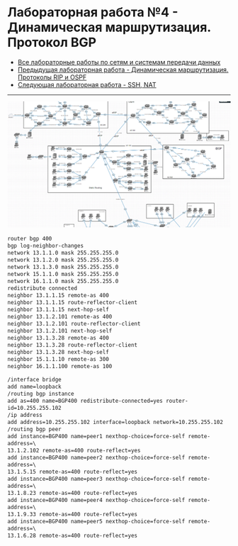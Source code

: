 # Лабораторная работа №4  - Динамическая маршрутизация. Протокол BGP

* [Все лабораторные работы по сетям и системам передачи данных](./README.md)
* [Предыдущая лабораторная работа - Динамическая маршрутизация. Протоколы RIP и OSPF](./RIP,%20OSPF.md)
* [Следующая лабораторная работа - SSH, NAT](./SSH,%20NAT.md)

---

![](./image/nets5.png)

```
router bgp 400
bgp log-neighbor-changes
network 13.1.1.0 mask 255.255.255.0
network 13.1.2.0 mask 255.255.255.0
network 13.1.3.0 mask 255.255.255.0
network 15.1.1.0 mask 255.255.255.0
network 16.1.1.0 mask 255.255.255.0
redistribute connected
neighbor 13.1.1.15 remote-as 400
neighbor 13.1.1.15 route-reflector-client
neighbor 13.1.1.15 next-hop-self
neighbor 13.1.2.101 remote-as 400
neighbor 13.1.2.101 route-reflector-client
neighbor 13.1.2.101 next-hop-self
neighbor 13.1.3.28 remote-as 400
neighbor 13.1.3.28 route-reflector-client
neighbor 13.1.3.28 next-hop-self
neighbor 15.1.1.10 remote-as 300
neighbor 16.1.1.100 remote-as 100
```

```
/interface bridge
add name=loopback
/routing bgp instance
add as=400 name=BGP400 redistribute-connected=yes router-id=10.255.255.102
/ip address
add address=10.255.255.102 interface=loopback network=10.255.255.102
/routing bgp peer
add instance=BGP400 name=peer1 nexthop-choice=force-self remote-address=\
13.1.2.102 remote-as=400 route-reflect=yes
add instance=BGP400 name=peer2 nexthop-choice=force-self remote-address=\
13.1.5.15 remote-as=400 route-reflect=yes
add instance=BGP400 name=peer3 nexthop-choice=force-self remote-address=\
13.1.8.23 remote-as=400 route-reflect=yes
add instance=BGP400 name=peer4 nexthop-choice=force-self remote-address=\
13.1.9.33 remote-as=400 route-reflect=yes
add instance=BGP400 name=peer5 nexthop-choice=force-self remote-address=\
13.1.6.28 remote-as=400 route-reflect=yes
```